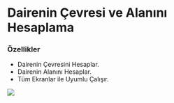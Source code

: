 <H1>
Dairenin Çevresi ve Alanını Hesaplama
</H1>

### Özellikler

- Dairenin Çevresini Hesaplar.
- Dairenin Alanını Hesaplar.
- Tüm Ekranlar ile Uyumlu Çalışır.

![](https://avatars.githubusercontent.com/u/79968593?s=400&u=88230688b1b60669a581b6ae62bc35446af48fdc&v=4)
